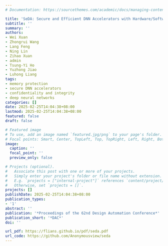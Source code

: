 ```yaml
---
# Documentation: https://sourcethemes.com/academic/docs/managing-content/

title: 'SeDA: Secure and Efficient DNN Accelerators with Hardware/Software Synergy'
subtitle: ''
summary: ''
authors:
- Wei Xuan
- Zhongrui Wang
- Lang Feng
- Ning Lin
- Zihao Xuan
- admin
- Tsung-Yi Ho
- Yuzhong Jiao
- Luhong Liang
tags:
- memory protection
- secure DNN accelerators
- confidentiality and integrity
- deep neural networks
categories: []
date: 2025-02-25T14:04:38+08:00
lastmod: 2025-02-25T14:04:38+08:00
featured: false
draft: false

# Featured image
# To use, add an image named `featured.jpg/png` to your page's folder.
# Focal points: Smart, Center, TopLeft, Top, TopRight, Left, Right, BottomLeft, Bottom, BottomRight.
image:
  caption: ''
  focal_point: ''
  preview_only: false

# Projects (optional).
#   Associate this post with one or more of your projects.
#   Simply enter your project's folder or file name without extension.
#   E.g. `projects = ["internal-project"]` references `content/project/deep-learning/index.md`.
#   Otherwise, set `projects = []`.
projects: []
publishDate: 2025-02-25T14:04:38+08:00
publication_types:
- '1'
abstract: ''
publication: '*Proceedings of the 62nd Design Automation Conference*'
publication_short: '*DAC*'
doi: ''

url_pdf: https://flians.github.io/pdf/seda.pdf
url_code: https://github.com/Anonymousview/seda
---
```

